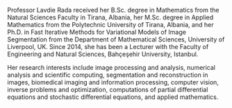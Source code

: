 Professor Lavdie Rada received her B.Sc. degree in Mathematics from the Natural Sciences Faculty in Tirana, Albania, her M.Sc. degree in Applied Mathematics from the Polytechnic University of Tirana, Albania, and her Ph.D. in Fast Iterative Methods for Variational Models of Image Segmentation from the Department of Mathematical Sciences, University of Liverpool, UK. Since 2014, she has been a Lecturer with the Faculty of Engineering and Natural Sciences, Bahçeşehir University, Istanbul.  

Her research interests include image processing and analysis, numerical analysis and scientific computing, segmentation and reconstruction in images, biomedical imaging and information processing, computer vision, inverse problems and optimization, computations of partial differential equations and stochastic differential equations, and applied mathematics.
